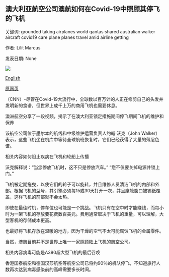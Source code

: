 ## 澳大利亚航空公司澳航如何在Covid-19中照顾其停飞的飞机

关键词: grounded taking airplanes world qantas shared australian walker aircraft covid19 care plane planes travel amid airline getting

作者: Lilit Marcus

发表日期: None

![](https://cdn.cnn.com/cnnnext/dam/assets/191116134750-qantas-airplane2-super-tease.jpg)

[English](How%20Australian%20airline%20Qantas%20is%20taking%20care%20of%20its%20grounded%20planes%20amid%20Covid-19.md)

[原网页](https://edition.cnn.com/travel/article/qantas-coronavirus-grounded-planes-intl-hnk/index.html)

（CNN）-尽管在Covid-19大流行中，全球数以百万计的人正在修剪自己的头发并发明新的食谱，但世界上成千上万的商用飞机也需要休息。

澳洲航空分享了一段视频，揭示了在澳大利亚锁定措施期间停飞期间飞机的维护和保养

该航空公司位于墨尔本的航线和中级维护运营负责人约翰·沃克（John Walker）表示，这些飞机坐在机库中等待全球航班恢复时，它们已经获得了大量的薄层色谱。

相关内容如何阻止疾病在飞机和轮船上传播

沃克解释说：“当您停放飞机时，这不只是停放汽车。” “您不仅要关掉电源并锁上门。”

飞机被定期拖曳，以使它们的轮子可以旋转，并且维修人员清洁飞机的内部和外部。根据飞机的型号，其引擎必须每15或30天打开一次，并且座舱窗口被锡纸覆盖，这样飞机的前部就不会太热。

即使在最佳时机，停车位也可能是一个挑战。飞机只有在空中时才能赚钱，而每小时为一架飞机的存放要花费数百美元。费用通常取决于飞机的重量，可以理解，大型客机的存储成本更高。

也最好将飞机存放在温暖的地方，因为干燥的空气不太可能腐蚀飞机的金属零件。

当然，澳航目前并不是世界上唯一一家照顾陆上飞机的航空公司。

相关内容病毒可能是A380超大型飞机的最后召唤

香港国泰航空和德国汉莎航空等航空公司已将约90％的机队停飞，不知道旅行人数再次达到病毒感染前的高峰需要多长时间。